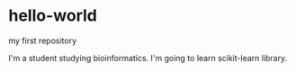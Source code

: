 # hello-world
my first repository

I'm a student studying bioinformatics.
I'm going to learn scikit-learn library.
